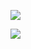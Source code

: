 ![](!imgdir/screenshot_qNEEGbDf2GUZQtSs.png)

![](!imgdir/6086072e2cd15c0056b7f6bc4f8cec0cb5ec33ee.jpg)